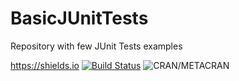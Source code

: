 # BasicJUnitTests
Repository with few JUnit Tests examples

https://shields.io
[![Build Status](http://pros.unicam.it:8080/jenkins/buildStatus/icon?job=JUnit_Compagnucci)](http://pros.unicam.it:8080/jenkins/me/my-views/view/all/job/JUnit_Compagnucci/) 
![CRAN/METACRAN](https://img.shields.io/cran/l/devtools.svg)

